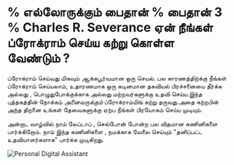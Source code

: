 % எல்லோருக்கும் பைதான்
% பைதான் 3 
% Charles R. Severance
ஏன் நீங்கள் ப்ரோக்ராம் செய்ய கற்று கொள்ள வேண்டும் ?
================================================
ப்ரோக்ராம் செய்வது மிகவும் ஆக்கபூர்வமான ஒரு செயல். பல காரணத்திற்க்கு நீங்கள் ப்ரோக்ராம் செய்யலாம், உதாரணமாக ஒரு கடினமான தகவியல் பிரச்சனையை தீர்க்க அல்லது , 
பொழுதுபோக்குக்காக அல்லது மற்றவர்களுக்கு உதவி செய்ய.இந்த புத்தகத்தின் நோக்கம் *அனைவருக்கும்* ப்ரோக்ராம்மிங் கற்று தருவது.அதை கற்றபின் அந்த திறனை உங்கள் 
தேவைகளுக்கு ஏற்ப நீங்கள் பிரயோகம் செய்ய முடியும். 

அன்றாட வாழ்வில் நாம் லேப்டாப் , செல்போன் போன்ற பல விதமான கணினிகளை பார்க்கிறோம். நாம் இந்த கணினிகளை , நமக்காக வேலை செய்யும்  "தனிப்பட்ட உதவியாளர்களாக" பார்க்க முடிகிறது.

![Personal Digital Assistant](height=1.0in@.../images/pda)
